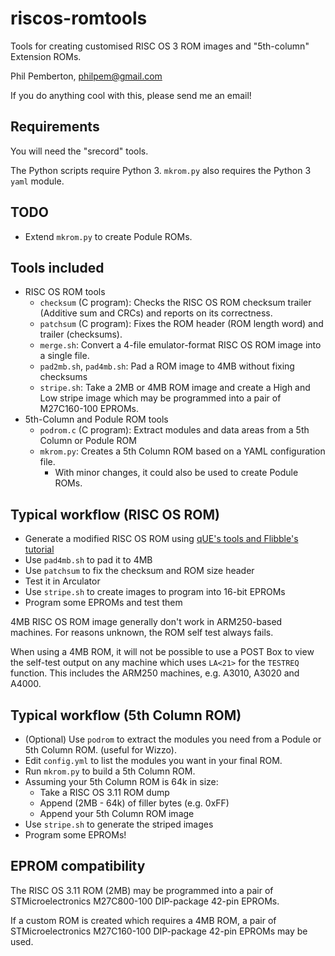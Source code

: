 # riscos-romtools
Tools for creating customised RISC OS 3 ROM images and "5th-column" Extension ROMs.

Phil Pemberton, philpem@gmail.com

If you do anything cool with this, please send me an email!


## Requirements

You will need the "srecord" tools.

The Python scripts require Python 3. `mkrom.py` also requires the Python 3 `yaml` module.


## TODO

* Extend `mkrom.py` to create Podule ROMs.


## Tools included

* RISC OS ROM tools
  * `checksum` (C program): Checks the RISC OS ROM checksum trailer (Additive sum and CRCs) and reports on its correctness.
  * `patchsum` (C program): Fixes the ROM header (ROM length word) and trailer (checksums).
  * `merge.sh`: Convert a 4-file emulator-format RISC OS ROM image into a single file.
  * `pad2mb.sh`, `pad4mb.sh`: Pad a ROM image to 4MB without fixing checksums
  * `stripe.sh`: Take a 2MB or 4MB ROM image and create a High and Low stripe image which may be programmed into a pair of M27C160-100 EPROMs.
* 5th-Column and Podule ROM tools
  * `podrom.c` (C program): Extract modules and data areas from a 5th Column or Podule ROM
  * `mkrom.py`: Creates a 5th Column ROM based on a YAML configuration file.
    * With minor changes, it could also be used to create Podule ROMs.


## Typical workflow (RISC OS ROM)

- Generate a modified RISC OS ROM using [qUE's tools and Flibble's tutorial](https://stardot.org.uk/forums/viewtopic.php?f=29&t=14164)
- Use `pad4mb.sh` to pad it to 4MB
- Use `patchsum` to fix the checksum and ROM size header
- Test it in Arculator
- Use `stripe.sh` to create images to program into 16-bit EPROMs
- Program some EPROMs and test them

4MB RISC OS ROM image generally don't work in ARM250-based machines. For reasons unknown, the ROM self test always fails.

When using a 4MB ROM, it will not be possible to use a POST Box to view the self-test output on any machine which uses `LA<21>` for the `TESTREQ` function. This includes the ARM250 machines, e.g. A3010, A3020 and A4000.


## Typical workflow (5th Column ROM)

- (Optional) Use `podrom` to extract the modules you need from a Podule or 5th Column ROM. (useful for Wizzo).
- Edit `config.yml` to list the modules you want in your final ROM.
- Run `mkrom.py` to build a 5th Column ROM.
- Assuming your 5th Column ROM is 64k in size:
  - Take a RISC OS 3.11 ROM dump
  - Append (2MB - 64k) of filler bytes (e.g. 0xFF)
  - Append your 5th Column ROM image
- Use `stripe.sh` to generate the striped images
- Program some EPROMs!


## EPROM compatibility

The RISC OS 3.11 ROM (2MB) may be programmed into a pair of STMicroelectronics M27C800-100 DIP-package 42-pin EPROMs.

If a custom ROM is created which requires a 4MB ROM, a pair of STMicroelectronics M27C160-100 DIP-package 42-pin EPROMs may be used.


